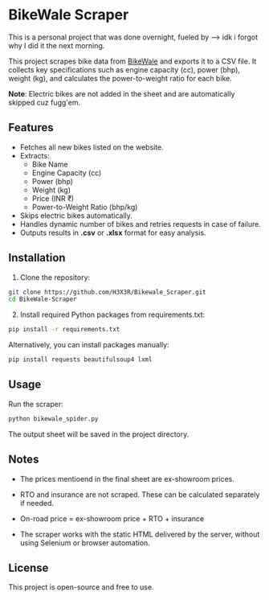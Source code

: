 # BikeWale Scraper

This is a personal project that was done overnight, fueled by --> idk i forgot why I did it the next morning.

This project scrapes bike data from [BikeWale](https://www.bikewale.com/new-bike-search/) and exports it to a CSV file. It collects key specifications such as engine capacity (cc), power (bhp), weight (kg), and calculates the power-to-weight ratio for each bike.

**Note**: Electric bikes are not added in the sheet and are automatically skipped cuz fugg'em.

## Features

- Fetches all new bikes listed on the website.
- Extracts:
  - Bike Name
  - Engine Capacity (cc)
  - Power (bhp)
  - Weight (kg)
  - Price (INR ₹)
  - Power-to-Weight Ratio (bhp/kg)
- Skips electric bikes automatically.
- Handles dynamic number of bikes and retries requests in case of failure.
- Outputs results in **.csv** or **.xlsx** format for easy analysis.

## Installation

1. Clone the repository:

```bash
git clone https://github.com/H3X3R/Bikewale_Scraper.git
cd BikeWale-Scraper
```

2. Install required Python packages from requirements.txt:

```bash
pip install -r requirements.txt
```

Alternatively, you can install packages manually:

```bash
pip install requests beautifulsoup4 lxml
```

## Usage

Run the scraper:

```bash
python bikewale_spider.py
```

The output sheet will be saved in the project directory.

## Notes

- The prices mentioend in the final sheet are ex-showroom prices.
- RTO and insurance are not scraped. These can be calculated separately if needed.

- On-road price = ex-showroom price + RTO + insurance
- The scraper works with the static HTML delivered by the server, without using Selenium or browser automation.

## License

This project is open-source and free to use.
